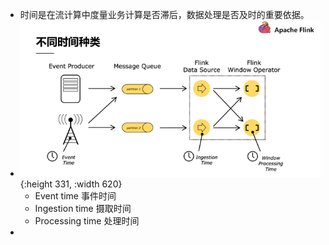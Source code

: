 - 时间是在流计算中度量业务计算是否滞后，数据处理是否及时的重要依据。
- ![image.png](../assets/image_1649993113298_0.png){:height 331, :width 620}
	- Event time 事件时间
	- Ingestion time 摄取时间
	- Processing time 处理时间
-